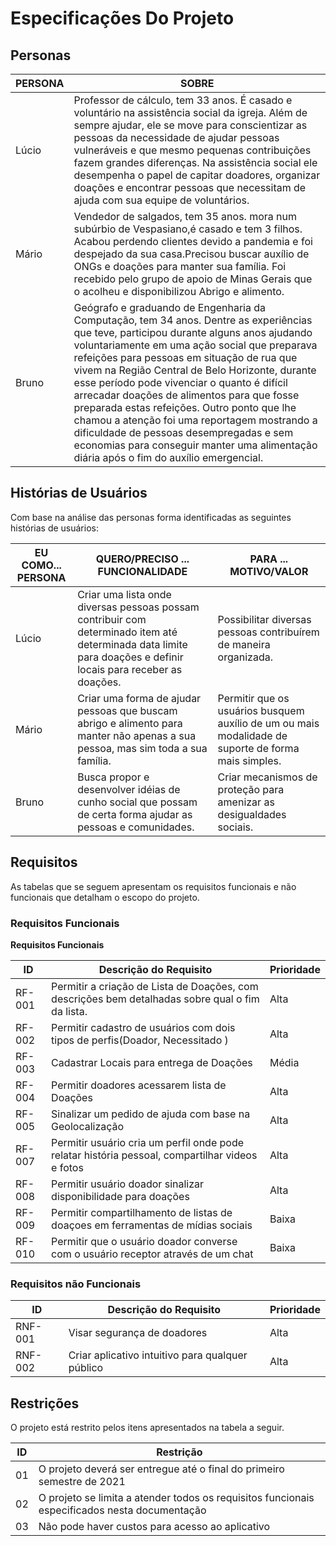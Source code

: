 # Especificações Do Projeto

## Personas


|PERSONA|SOBRE                        |
|-------|-----------------------------|
| Lúcio | Professor de cálculo, tem 33 anos. É casado e voluntário na assistência social da igreja. Além de sempre ajudar, ele se move para conscientizar as pessoas da necessidade de ajudar pessoas vulneráveis e que mesmo pequenas contribuições fazem grandes diferenças. Na assistência social ele desempenha o papel de  capitar doadores, organizar doações e encontrar pessoas que necessitam de ajuda com sua equipe de voluntários. |
| Mário | Vendedor de salgados, tem 35 anos. mora num subúrbio de Vespasiano,é casado e tem 3 filhos. Acabou perdendo clientes devido a pandemia e foi despejado da sua casa.Precisou buscar auxílio de ONGs e doações para manter sua família. Foi recebido pelo grupo de apoio de Minas Gerais que o acolheu e disponibilizou Abrigo e alimento. |
| Bruno | Geógrafo e graduando de Engenharia da Computação, tem 34 anos. Dentre as experiências que teve, participou durante alguns anos ajudando voluntariamente em uma ação social que preparava refeições para pessoas em situação de rua que vivem na Região Central de Belo Horizonte, durante esse período pode vivenciar o quanto é difícil arrecadar doações de alimentos para que fosse preparada estas refeições. Outro ponto que lhe chamou a atenção foi uma reportagem mostrando a dificuldade de pessoas desempregadas e sem economias para conseguir manter uma alimentação diária após o fim do auxílio emergencial. |


## Histórias de Usuários

Com base na análise das personas forma identificadas as seguintes histórias de usuários:

|EU COMO... PERSONA|QUERO/PRECISO ... FUNCIONALIDADE	|PARA ... MOTIVO/VALOR|
|-----------|-------------------------|----------|
| Lúcio | Criar uma lista onde diversas pessoas possam contribuir com determinado item até determinada data limite para doações e definir locais para receber as doações. | Possibilitar diversas pessoas contribuírem de maneira organizada. |
|Mário|Criar uma forma de ajudar pessoas que buscam abrigo e alimento para manter não apenas a sua pessoa, mas sim toda a sua família.| Permitir que os usuários busquem auxílio de um ou mais modalidade de suporte de forma mais simples. |
| Bruno | Busca propor e desenvolver idéias de cunho social que possam de certa forma ajudar as pessoas e comunidades. | Criar mecanismos de proteção para amenizar as desigualdades sociais. |


## Requisitos

As tabelas que se seguem apresentam os requisitos funcionais e não funcionais que detalham o escopo do projeto.

### Requisitos Funcionais

**Requisitos Funcionais**


|ID     |Descrição do Requisito	  |Prioridade|
|-------|-------------------------|----------|
|RF-001|Permitir a criação de Lista de Doações, com descrições bem detalhadas sobre qual o fim da lista.|Alta|
|RF-002|Permitir cadastro de usuários com dois tipos de perfis(Doador, Necessitado )|Alta|
|RF-003|Cadastrar Locais para entrega de Doações|Média|
|RF-004|Permitir doadores acessarem lista de Doações|Alta|
|RF-005|Sinalizar um pedido de ajuda com base na Geolocalização| Alta|
|RF-007|Permitir usuário cria um perfil onde pode relatar história pessoal, compartilhar videos e fotos|Alta|
|RF-008|Permitir usuário doador sinalizar disponibilidade para doações|Alta|
|RF-009|Permitir compartilhamento de listas de doaçoes em ferramentas de mídias sociais|Baixa|
|RF-010|Permitir que o usuário doador converse com o usuário receptor através de um chat|Baixa|


### Requisitos não Funcionais

|ID     | Descrição do Requisito  |Prioridade |
|-------|-------------------------|-----------|
|RNF-001|Visar segurança de doadores|Alta|
|RNF-002|Criar aplicativo intuitivo para qualquer público|Alta|


## Restrições

O projeto está restrito pelos itens apresentados na tabela a seguir.

|ID| Restrição                                             |
|--|-------------------------------------------------------|
|01| O projeto deverá ser entregue até o final do primeiro semestre de 2021 |
|02| O projeto se limita a atender todos os requisitos funcionais especificados nesta documentação |
|03| Não pode haver custos para acesso ao aplicativo |
